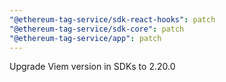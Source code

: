 ```yaml
---
"@ethereum-tag-service/sdk-react-hooks": patch
"@ethereum-tag-service/sdk-core": patch
"@ethereum-tag-service/app": patch
---
```


Upgrade Viem version in SDKs to 2.20.0
